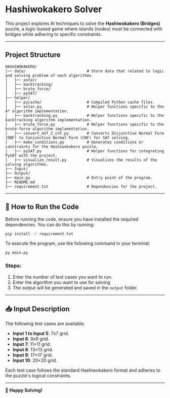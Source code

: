 # Hashiwokakero Solver

This project explores AI techniques to solve the **Hashiwokakero (Bridges)** puzzle, a logic-based game where islands (nodes) must be connected with bridges while adhering to specific constraints.

---

## Project Structure
```
HASHIWOKAKERO/
|── data/                           # Store data that related to logic and solving problem of each algorithms.
│   ├── astar/                      
│   ├── backtracking/
│   ├── brute_force/
│   ├── pySAT/
├── helper/
│   ├── pycache/                    # Compiled Python cache files.
│   ├── astar.py                    # Helper functions specific to the A* algorithm implementation.
│   ├── backtracking.py             # Helper functions specific to the backtracking algorithm implementation.
│   ├── brute_force.py              # Helper functions specific to the brute-force algorithm implementation.
│   ├── convert_dnf_2_cnf.py        # Converts Disjunctive Normal Form (DNF) to Conjunctive Normal Form (CNF) for SAT solving.
│   ├── make_conditions.py          # Generates conditions or constraints for the Hashiwokakero puzzle.
│   ├── pySAT.py                    # Helper functions for integrating PySAT with the project.
│   ├── visualize_result.py         # Visualizes the results of the solving algorithms.
├── Input/
├── Output/
├── main.py                         # Entry point of the program.
├── README.md
├── requirement.txt                 # Dependencies for the project.                               
```
---

## 🚀 How to Run the Code
Before running the code, ensure you have installed the required dependencies. You can do this by running:

```bash
pip install -r requirement.txt
```
To execute the program, use the following command in your terminal:

```bash
py main.py
```

### Steps:
1. Enter the number of test cases you want to run.
2. Enter the algorithm you want to use for solving
3. The output will be generated and saved in the `output` folder.

---

## 📥 Input Description
The following test cases are available:
- **Input 1 to Input 5**: 7x7 grid.
- **Input 6**: 9x9 grid.
- **Input 7**: 11×11 grid.
- **Input 8**: 13×13 grid.
- **Input 9**: 17×17 grid.
- **Input 10**: 20×20 grid.

Each test case follows the standard Hashiwokakero format and adheres to the puzzle's logical constraints.

---

🎯 **Happy Solving!**
